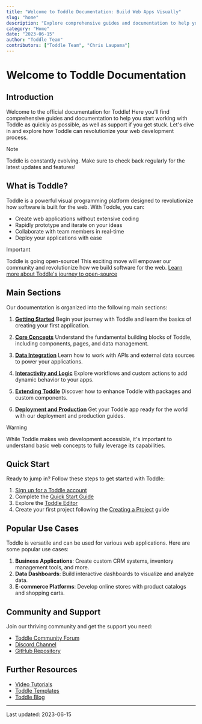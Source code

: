 ```yaml
---
title: "Welcome to Toddle Documentation: Build Web Apps Visually"
slug: "home"
description: "Explore comprehensive guides and documentation to help you create powerful web applications with Toddle's visual programming platform"
category: "Home"
date: "2023-06-15"
author: "Toddle Team"
contributors: ["Toddle Team", "Chris Laupama"]
---
```


# Welcome to Toddle Documentation

## Introduction

Welcome to the official documentation for Toddle! Here you'll find comprehensive guides and documentation to help you start working with Toddle as quickly as possible, as well as support if you get stuck. Let's dive in and explore how Toddle can revolutionize your web development process.

> [!NOTE]
> Toddle is constantly evolving. Make sure to check back regularly for the latest updates and features!

## What is Toddle?

Toddle is a powerful visual programming platform designed to revolutionize how software is built for the web. With Toddle, you can:

- Create web applications without extensive coding
- Rapidly prototype and iterate on your ideas
- Collaborate with team members in real-time
- Deploy your applications with ease

> [!IMPORTANT]
> Toddle is going open-source! This exciting move will empower our community and revolutionize how we build software for the web. [Learn more about Toddle's journey to open-source](https://toddle.dev/blog/toddle-is-soon-open-source)

## Main Sections

Our documentation is organized into the following main sections:

1. **[Getting Started](/getting-started)**
   Begin your journey with Toddle and learn the basics of creating your first application.

2. **[Core Concepts](/core-concepts)**
   Understand the fundamental building blocks of Toddle, including components, pages, and data management.

3. **[Data Integration](/data-integration)**
   Learn how to work with APIs and external data sources to power your applications.

4. **[Interactivity and Logic](/interactivity-and-logic)**
   Explore workflows and custom actions to add dynamic behavior to your apps.

5. **[Extending Toddle](/extending-toddle)**
   Discover how to enhance Toddle with packages and custom components.

6. **[Deployment and Production](/deployment-and-production)**
   Get your Toddle app ready for the world with our deployment and production guides.

> [!WARNING]
> While Toddle makes web development accessible, it's important to understand basic web concepts to fully leverage its capabilities.

## Quick Start

Ready to jump in? Follow these steps to get started with Toddle:

1. [Sign up for a Toddle account](https://toddle.dev/signup)
2. Complete the [Quick Start Guide](/getting-started/quick-start)
3. Explore the [Toddle Editor](/getting-started/toddle-editor)
4. Create your first project following the [Creating a Project](/getting-started/creating-a-project) guide

## Popular Use Cases

Toddle is versatile and can be used for various web applications. Here are some popular use cases:

1. **Business Applications**: Create custom CRM systems, inventory management tools, and more.
2. **Data Dashboards**: Build interactive dashboards to visualize and analyze data.
3. **E-commerce Platforms**: Develop online stores with product catalogs and shopping carts.

## Community and Support

Join our thriving community and get the support you need:

- [Toddle Community Forum](https://community.toddle.dev)
- [Discord Channel](https://discord.gg/toddle)
- [GitHub Repository](https://github.com/toddledev/toddle)

## Further Resources

- [Video Tutorials](https://toddle.dev/tutorials)
- [Toddle Templates](https://toddle.dev/templates)
- [Toddle Blog](https://toddle.dev/blog)

---

Last updated: 2023-06-15
